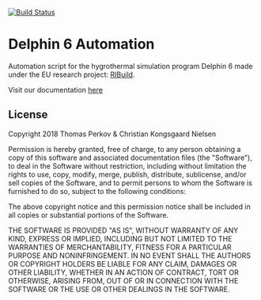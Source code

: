 [![Build Status](https://travis-ci.org/ribuild/delphin_6_automation.svg?branch=master)](https://travis-ci.org/ribuild/delphin_6_automation)

# Delphin 6 Automation
Automation script for the hygrothermal simulation program Delphin 6 made under the EU research project: [RIBuild](http://ribuild.eu/).

Visit our documentation [here](https://ribuild.github.io/delphin_6_automation)

## License

Copyright 2018 Thomas Perkov & Christian Kongsgaard Nielsen

Permission is hereby granted, free of charge, to any person obtaining a copy
of this software and associated documentation files (the "Software"), to deal
in the Software without restriction, including without limitation the rights
to use, copy, modify, merge, publish, distribute, sublicense, and/or sell
copies of the Software, and to permit persons to whom the Software is
furnished to do so, subject to the following conditions:

The above copyright notice and this permission notice shall be included in all
copies or substantial portions of the Software.

THE SOFTWARE IS PROVIDED "AS IS", WITHOUT WARRANTY OF ANY KIND, EXPRESS OR
IMPLIED, INCLUDING BUT NOT LIMITED TO THE WARRANTIES OF MERCHANTABILITY,
FITNESS FOR A PARTICULAR PURPOSE AND NONINFRINGEMENT. IN NO EVENT SHALL THE
AUTHORS OR COPYRIGHT HOLDERS BE LIABLE FOR ANY CLAIM, DAMAGES OR OTHER
LIABILITY, WHETHER IN AN ACTION OF CONTRACT, TORT OR OTHERWISE, ARISING FROM,
OUT OF OR IN CONNECTION WITH THE SOFTWARE OR THE USE OR OTHER DEALINGS IN THE
SOFTWARE.